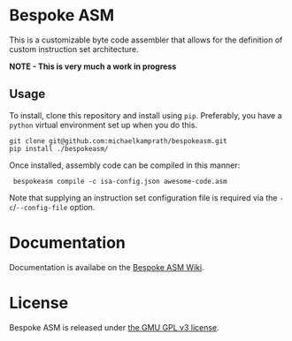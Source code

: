 # Bespoke ASM
This is a customizable byte code assembler that allows for the definition of custom instruction set architecture.

**NOTE - This is very much a work in progress**

## Usage
To install, clone this repository and install using `pip`. Preferably, you have a `python` virtual environment set up when you do this.
```
git clone git@github.com:michaelkamprath/bespokeasm.git
pip install ./bespokeasm/
```
Once installed, assembly code can be compiled in this manner:
```
 bespokeasm compile -c isa-config.json awesome-code.asm
```
Note that supplying an instruction set configuration file is required via the `-c`/`--config-file` option.

# Documentation
Documentation is availabe on the [Bespoke ASM Wiki](https://github.com/michaelkamprath/bespokeasm/wiki).

# License
Bespoke ASM is released under [the GMU GPL v3 license](./LICENSE).
